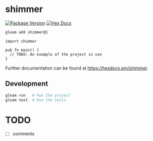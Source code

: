 # shimmer

[![Package Version](https://img.shields.io/hexpm/v/shimmer)](https://hex.pm/packages/shimmer)
[![Hex Docs](https://img.shields.io/badge/hex-docs-ffaff3)](https://hexdocs.pm/shimmer/)

```sh
gleam add shimmer@1
```
```gleam
import shimmer

pub fn main() {
  // TODO: An example of the project in use
}
```

Further documentation can be found at <https://hexdocs.pm/shimmer>.

## Development

```sh
gleam run   # Run the project
gleam test  # Run the tests
```

# TODO
- [ ] comments
